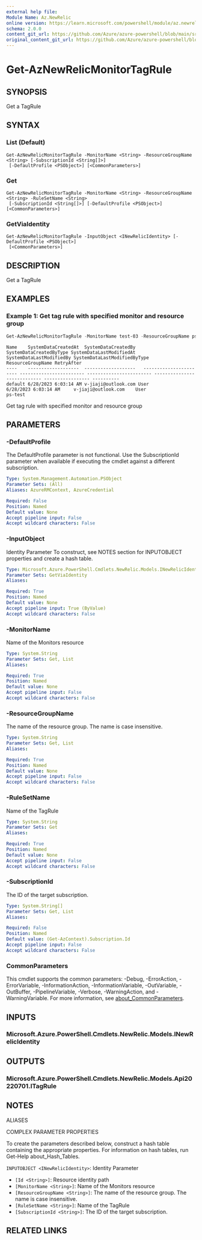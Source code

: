 ```yaml
---
external help file: 
Module Name: Az.NewRelic
online version: https://learn.microsoft.com/powershell/module/az.newrelic/get-aznewrelicmonitortagrule
schema: 2.0.0
content_git_url: https://github.com/Azure/azure-powershell/blob/main/src/NewRelic/help/Get-AzNewRelicMonitorTagRule.md
original_content_git_url: https://github.com/Azure/azure-powershell/blob/main/src/NewRelic/help/Get-AzNewRelicMonitorTagRule.md
---
```


# Get-AzNewRelicMonitorTagRule

## SYNOPSIS
Get a TagRule

## SYNTAX

### List (Default)
```
Get-AzNewRelicMonitorTagRule -MonitorName <String> -ResourceGroupName <String> [-SubscriptionId <String[]>]
 [-DefaultProfile <PSObject>] [<CommonParameters>]
```

### Get
```
Get-AzNewRelicMonitorTagRule -MonitorName <String> -ResourceGroupName <String> -RuleSetName <String>
 [-SubscriptionId <String[]>] [-DefaultProfile <PSObject>] [<CommonParameters>]
```

### GetViaIdentity
```
Get-AzNewRelicMonitorTagRule -InputObject <INewRelicIdentity> [-DefaultProfile <PSObject>]
 [<CommonParameters>]
```

## DESCRIPTION
Get a TagRule

## EXAMPLES

### Example 1: Get tag rule with specified monitor and resource group
```powershell
Get-AzNewRelicMonitorTagRule -MonitorName test-03 -ResourceGroupName ps-test
```

```output
Name    SystemDataCreatedAt  SystemDataCreatedBy   SystemDataCreatedByType SystemDataLastModifiedAt SystemDataLastModifiedBy SystemDataLastModifiedByType ResourceGroupName RetryAfter
----    -------------------  -------------------   ----------------------- ------------------------ ------------------------ ---------------------------- ----------------- ----------
default 6/28/2023 6:03:14 AM v-jiaji@outlook.com User                    6/28/2023 6:03:14 AM     v-jiaji@outlook.com    User                         ps-test
```

Get tag rule with specified monitor and resource group

## PARAMETERS

### -DefaultProfile
The DefaultProfile parameter is not functional.
Use the SubscriptionId parameter when available if executing the cmdlet against a different subscription.

```yaml
Type: System.Management.Automation.PSObject
Parameter Sets: (All)
Aliases: AzureRMContext, AzureCredential

Required: False
Position: Named
Default value: None
Accept pipeline input: False
Accept wildcard characters: False
```

### -InputObject
Identity Parameter
To construct, see NOTES section for INPUTOBJECT properties and create a hash table.

```yaml
Type: Microsoft.Azure.PowerShell.Cmdlets.NewRelic.Models.INewRelicIdentity
Parameter Sets: GetViaIdentity
Aliases:

Required: True
Position: Named
Default value: None
Accept pipeline input: True (ByValue)
Accept wildcard characters: False
```

### -MonitorName
Name of the Monitors resource

```yaml
Type: System.String
Parameter Sets: Get, List
Aliases:

Required: True
Position: Named
Default value: None
Accept pipeline input: False
Accept wildcard characters: False
```

### -ResourceGroupName
The name of the resource group.
The name is case insensitive.

```yaml
Type: System.String
Parameter Sets: Get, List
Aliases:

Required: True
Position: Named
Default value: None
Accept pipeline input: False
Accept wildcard characters: False
```

### -RuleSetName
Name of the TagRule

```yaml
Type: System.String
Parameter Sets: Get
Aliases:

Required: True
Position: Named
Default value: None
Accept pipeline input: False
Accept wildcard characters: False
```

### -SubscriptionId
The ID of the target subscription.

```yaml
Type: System.String[]
Parameter Sets: Get, List
Aliases:

Required: False
Position: Named
Default value: (Get-AzContext).Subscription.Id
Accept pipeline input: False
Accept wildcard characters: False
```

### CommonParameters
This cmdlet supports the common parameters: -Debug, -ErrorAction, -ErrorVariable, -InformationAction, -InformationVariable, -OutVariable, -OutBuffer, -PipelineVariable, -Verbose, -WarningAction, and -WarningVariable. For more information, see [about_CommonParameters](http://go.microsoft.com/fwlink/?LinkID=113216).

## INPUTS

### Microsoft.Azure.PowerShell.Cmdlets.NewRelic.Models.INewRelicIdentity

## OUTPUTS

### Microsoft.Azure.PowerShell.Cmdlets.NewRelic.Models.Api20220701.ITagRule

## NOTES

ALIASES

COMPLEX PARAMETER PROPERTIES

To create the parameters described below, construct a hash table containing the appropriate properties. For information on hash tables, run Get-Help about_Hash_Tables.


`INPUTOBJECT <INewRelicIdentity>`: Identity Parameter
  - `[Id <String>]`: Resource identity path
  - `[MonitorName <String>]`: Name of the Monitors resource
  - `[ResourceGroupName <String>]`: The name of the resource group. The name is case insensitive.
  - `[RuleSetName <String>]`: Name of the TagRule
  - `[SubscriptionId <String>]`: The ID of the target subscription.

## RELATED LINKS

